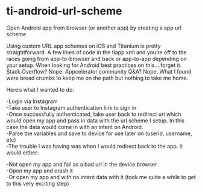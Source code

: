 ti-android-url-scheme
=====================

Open Android app from browser (or another app) by creating a app url scheme

Using custom URL app schemes on iOS and Titanium is pretty straightforward. A few lines of code in the tiapp.xml and you’re off to the races going from app-to-browser and back or app-to-app depending on your setup. When looking for Android best practices on this….forget it. Stack Overflow? Nope. Appcelerator community Q&A? Nope. What I found were bread crumbs to keep me on the path but nothing to take me home.

Here’s what I wanted to do:

-Login via Instagram<br>
-Take user to Instagram authentication link to sign in<br>
-Once successfully authenticated, take user back to redirect uri which would open my app and pass in data with the url scheme I setup. In this case the data would come in with an intent on Android.<br>
-Parse the variables and save to device for use later on (userid, username, etc)<br>
-The trouble I was having was when I would redirect back to the app. It would either:<br>

-Not open my app and fail as a bad url in the device browser<br>
-Open my app and crash it<br>
-Or open my app and with no intent data with it (took me quite a while to get to this very exciting step)<br>
